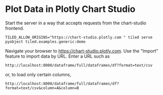 # Plot Data in Plotly Chart Studio

Start the server in a way that accepts requests from the chart-studio frontend.

```
TILED_ALLOW_ORIGINS="https://chart-studio.plotly.com " tiled serve pyobject tiled.examples.generic:demo
```

Navigate your browser to https://chart-studio.plotly.com. Use the "Import"
feature to import data by URL. Enter a URL such as

```
http://localhost:8000/dataframe/full/dataframes/df?format=text/csv
```

or, to load only certain columns,

```
http://localhost:8000/dataframe/full/dataframes/df?format=text/csv&column=A&column=B
```
